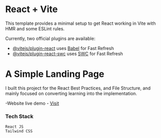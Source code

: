 # React + Vite

This template provides a minimal setup to get React working in Vite with HMR and some ESLint rules.

Currently, two official plugins are available:

- [@vitejs/plugin-react](https://github.com/vitejs/vite-plugin-react/blob/main/packages/plugin-react/README.md) uses [Babel](https://babeljs.io/) for Fast Refresh
- [@vitejs/plugin-react-swc](https://github.com/vitejs/vite-plugin-react-swc) uses [SWC](https://swc.rs/) for Fast Refresh

 # A Simple Landing Page

  I built this project for the React Best Practices, and File Structure, and mainly focused on converting learning into the implementation.
  
  -Website live demo - [Visit](https://gokulr83.github.io/nike-landing-page/)
  
### Tech Stack
    React JS
    Tailwind CSS
